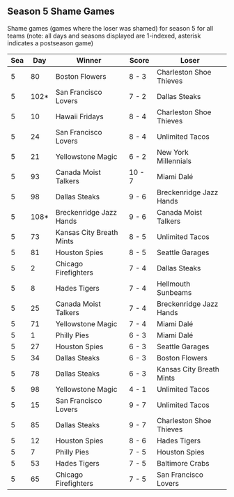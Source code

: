 ## Season 5 Shame Games



Shame games (games where the loser was shamed) for season 5 for all teams (note: all days and seasons displayed are 1-indexed, asterisk indicates a postseason game)


| Sea | Day | Winner | Score | Loser | 
| ------ |------ |------ |------ |------ |
| 5 | 80 | Boston Flowers | 8 - 3 | Charleston Shoe Thieves | 
| 5 | 102* | San Francisco Lovers | 7 - 2 | Dallas Steaks | 
| 5 | 10 | Hawaii Fridays | 8 - 4 | Charleston Shoe Thieves | 
| 5 | 24 | San Francisco Lovers | 8 - 4 | Unlimited Tacos | 
| 5 | 21 | Yellowstone Magic | 6 - 2 | New York Millennials | 
| 5 | 93 | Canada Moist Talkers | 10 - 7 | Miami Dalé | 
| 5 | 98 | Dallas Steaks | 9 - 6 | Breckenridge Jazz Hands | 
| 5 | 108* | Breckenridge Jazz Hands | 9 - 6 | Canada Moist Talkers | 
| 5 | 73 | Kansas City Breath Mints | 8 - 5 | Unlimited Tacos | 
| 5 | 81 | Houston Spies | 8 - 5 | Seattle Garages | 
| 5 | 2 | Chicago Firefighters | 7 - 4 | Dallas Steaks | 
| 5 | 8 | Hades Tigers | 7 - 4 | Hellmouth Sunbeams | 
| 5 | 25 | Canada Moist Talkers | 7 - 4 | Breckenridge Jazz Hands | 
| 5 | 71 | Yellowstone Magic | 7 - 4 | Miami Dalé | 
| 5 | 1 | Philly Pies | 6 - 3 | Miami Dalé | 
| 5 | 27 | Houston Spies | 6 - 3 | Seattle Garages | 
| 5 | 34 | Dallas Steaks | 6 - 3 | Boston Flowers | 
| 5 | 78 | Dallas Steaks | 6 - 3 | Kansas City Breath Mints | 
| 5 | 98 | Yellowstone Magic | 4 - 1 | Unlimited Tacos | 
| 5 | 15 | San Francisco Lovers | 9 - 7 | Unlimited Tacos | 
| 5 | 85 | Dallas Steaks | 9 - 7 | Charleston Shoe Thieves | 
| 5 | 12 | Houston Spies | 8 - 6 | Hades Tigers | 
| 5 | 7 | Philly Pies | 7 - 5 | Houston Spies | 
| 5 | 53 | Hades Tigers | 7 - 5 | Baltimore Crabs | 
| 5 | 65 | Chicago Firefighters | 7 - 5 | San Francisco Lovers | 


